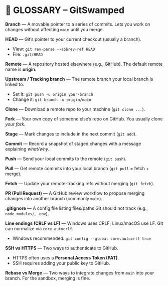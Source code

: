 # 📘 GLOSSARY – GitSwamped

**Branch** — A movable pointer to a series of commits. Lets you work on changes without affecting `main` until you merge.

**HEAD** — Git’s pointer to your current checkout (usually a branch).  
- View: `git rev-parse --abbrev-ref HEAD`  
- File: `.git/HEAD`

**Remote** — A repository hosted elsewhere (e.g., GitHub). The default remote name is **origin**.

**Upstream / Tracking branch** — The remote branch your local branch is linked to.  
- Set it: `git push -u origin your-branch`  
- Change it: `git branch -u origin/main`

**Clone** — Download a remote repo to your machine (`git clone ...`).

**Fork** — Your own copy of someone else’s repo on GitHub. You usually clone *your fork*.

**Stage** — Mark changes to include in the next commit (`git add`).

**Commit** — Record a snapshot of staged changes with a message explaining *what/why*.

**Push** — Send your local commits to the remote (`git push`).

**Pull** — Get remote commits into your local branch (`git pull` = fetch + merge).

**Fetch** — Update your remote-tracking refs without merging (`git fetch`).

**PR (Pull Request)** — A GitHub review workflow to propose merging changes into another branch (commonly `main`).

**.gitignore** — A config file listing files/paths Git should not track (e.g., `node_modules/`, `.env`).

**Line endings (CRLF vs LF)** — Windows uses CRLF; Linux/macOS use LF. Git can normalize via `core.autocrlf`.  
- Windows recommended: `git config --global core.autocrlf true`

**SSH vs HTTPS** — Two ways to authenticate to GitHub.  
- HTTPS often uses a **Personal Access Token (PAT)**.  
- SSH requires adding your public key to GitHub.

**Rebase vs Merge** — Two ways to integrate changes from `main` into your branch. For the sandbox, merging is fine.
